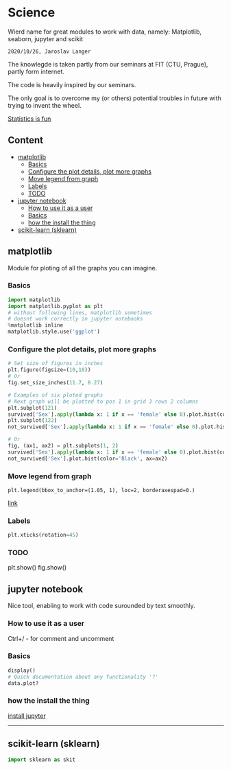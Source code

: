 # Science

Wierd name for great modules to work with data, namely:
Matplotlib, seaborn, jupyter and scikit

`2020/10/26, Jaroslav Langer`

The knowlegde is taken partly from our seminars at FIT (CTU, Prague), partly form internet.

The code is heavily inspired by our seminars.

The only goal is to overcome my (or others) potential troubles in future with trying to invent the wheel.

[Statistics is fun](http://guessthecorrelation.com/)

## Content <!-- omit in toc -->

- [matplotlib](#matplotlib)
  - [Basics](#basics)
  - [Configure the plot details, plot more graphs](#configure-the-plot-details-plot-more-graphs)
  - [Move legend from graph](#move-legend-from-graph)
  - [Labels](#labels)
  - [TODO](#todo)
- [jupyter notebook](#jupyter-notebook)
  - [How to use it as a user](#how-to-use-it-as-a-user)
  - [Basics](#basics-1)
  - [how the install the thing](#how-the-install-the-thing)
- [scikit-learn (sklearn)](#scikit-learn-sklearn)

## matplotlib

Module for ploting of all the graphs you can imagine.

### Basics

```py
import matplotlib
import matplotlib.pyplot as plt
# without following lines, matplotlib sometimes
# doesnt work correctly in jupyter notebooks
%matplotlib inline 
matplotlib.style.use('ggplot')
```

### Configure the plot details, plot more graphs

```py
# Set size of figures in inches
plt.figure(figsize=(10,18))
# Or
fig.set_size_inches(11.7, 8.27)

# Examples of six ploted graphs
# Next graph will be plotted to pos 1 in grid 3 rows 2 columns
plt.subplot(121)
survived['Sex'].apply(lambda x: 1 if x == 'female' else 0).plot.hist(color='Green')
plt.subplot(122)
not_survived['Sex'].apply(lambda x: 1 if x == 'female' else 0).plot.hist(color='Black')

# Or
fig, (ax1, ax2) = plt.subplots(1, 2)
survived['Sex'].apply(lambda x: 1 if x == 'female' else 0).plot.hist(color='Green', ax=ax1)
not_survived['Sex'].plot.hist(color='Black', ax=ax2)
```

### Move legend from graph
```
plt.legend(bbox_to_anchor=(1.05, 1), loc=2, borderaxespad=0.)
```
[link](https://stackoverflow.com/questions/30490740/move-legend-outside-figure-in-seaborn-tsplot)


### Labels

```py
plt.xticks(rotation=‌​45)
```

### TODO

plt.show()
fig.show()

## jupyter notebook

Nice tool, enabling to work with code surounded by text smoothly.

### How to use it as a user

Ctrl+/ - for comment and uncomment

### Basics

```py
display()
# Quick documentation about any functionality '?'
data.plot?
```

### how the install the thing

[install jupyter](https://jupyter.org/install)

---

## scikit-learn (sklearn)

```py
import sklearn as skit
```
